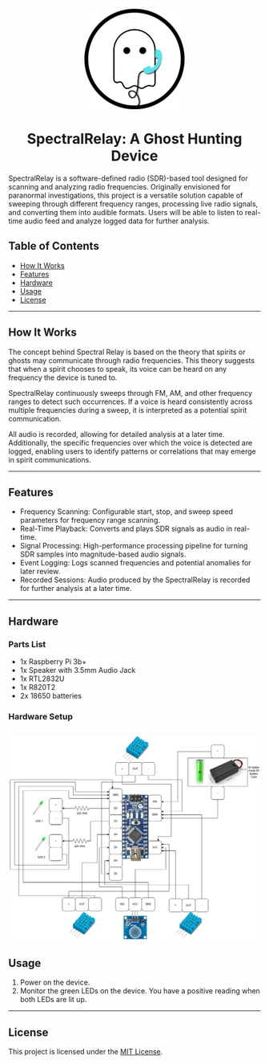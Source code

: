 <p align="center">
  <img src="logo.png" alt="Project Logo" width="200"/>
</p>

<h1 align="center">SpectralRelay: A Ghost Hunting Device</h1>

SpectralRelay is a software-defined radio (SDR)-based tool designed for scanning and analyzing radio frequencies. Originally envisioned for paranormal investigations, this project is a versatile solution capable of sweeping through different frequency ranges, processing live radio signals, and converting them into audible formats. Users will be able to listen to real-time audio feed and analyze logged data for further analysis.

## Table of Contents
- [How It Works](#how-it-works)
- [Features](#features)
- [Hardware](#hardware)
- [Usage](#usage)
- [License](#license)

---
## How It Works

The concept behind Spectral Relay is based on the theory that spirits or ghosts may communicate through radio frequencies. This theory suggests that when a spirit chooses to speak, its voice can be heard on any frequency the device is tuned to.

SpectralRelay continuously sweeps through FM, AM, and other frequency ranges to detect such occurrences. If a voice is heard consistently across multiple frequencies during a sweep, it is interpreted as a potential spirit communication.

All audio is recorded, allowing for detailed analysis at a later time. Additionally, the specific frequencies over which the voice is detected are logged, enabling users to identify patterns or correlations that may emerge in spirit communications.

---

## Features

- Frequency Scanning: Configurable start, stop, and sweep speed parameters for frequency range scanning.
- Real-Time Playback: Converts and plays SDR signals as audio in real-time.
- Signal Processing: High-performance processing pipeline for turning SDR samples into magnitude-based audio signals.
- Event Logging: Logs scanned frequencies and potential anomalies for later review.
- Recorded Sessions: Audio produced by the SpectralRelay is recorded for further analysis at a later time.

---

## Hardware

### Parts List
- 1x Raspberry Pi 3b+
- 1x Speaker with 3.5mm Audio Jack
- 1x RTL2832U
- 1x R820T2
- 2x 18650 batteries

### Hardware Setup
![alt text](https://github.com/MBarc/Ghost-Hunting-PhantomSense/blob/main/PhantomSenseDiagram.png)
---

## Usage
1. Power on the device.
2. Monitor the green LEDs on the device. You have a positive reading when both LEDs are lit up.

---

## License
This project is licensed under the [MIT License](LICENSE).
